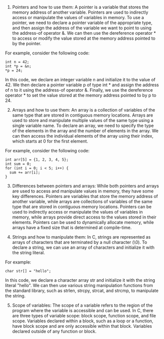 1. Pointers and how to use them:
A pointer is a variable that stores the memory address of another variable. Pointers are used to indirectly access or manipulate the values of variables in memory. To use a pointer, we need to declare a pointer variable of the appropriate type, and then assign the address of the variable we want to point to using the address-of operator &. We can then use the dereference operator * to access or modify the value stored at the memory address pointed to by the pointer.

For example, consider the following code:

```
int n = 42;
int *p = &n;
*p = 24;
```
In this code, we declare an integer variable n and initialize it to the value of 42. We then declare a pointer variable p of type int * and assign the address of n to it using the address-of operator &. Finally, we use the dereference operator * to set the value stored at the memory address pointed to by p to 24.


2. Arrays and how to use them:
An array is a collection of variables of the same type that are stored in contiguous memory locations. Arrays are used to store and manipulate multiple values of the same type using a single variable name. To declare an array, we need to specify the type of the elements in the array and the number of elements in the array. We can then access the individual elements of the array using their index, which starts at 0 for the first element.

For example, consider the following code:

```
int arr[5] = {1, 2, 3, 4, 5};
int sum = 0;
for (int i = 0; i < 5; i++) {
  sum += arr[i];
}
```

3. Differences between pointers and arrays:
While both pointers and arrays are used to access and manipulate values in memory, they have some key differences. Pointers are variables that store the memory address of another variable, while arrays are collections of variables of the same type that are stored in contiguous memory locations. Pointers can be used to indirectly access or manipulate the values of variables in memory, while arrays provide direct access to the values stored in their elements. Pointers can be used to dynamically allocate memory, while arrays have a fixed size that is determined at compile-time.

4. Strings and how to manipulate them:
In C, strings are represented as arrays of characters that are terminated by a null character (\0). To declare a string, we can use an array of characters and initialize it with the string literal.

For example:

```
char str[] = "hello";
```
In this code, we declare a character array str and initialize it with the string literal "hello". We can then use various string manipulation functions from the standard library, such as strlen, strcpy, strcat, and strcmp, to manipulate the string.

5. Scope of variables:
The scope of a variable refers to the region of the program where the variable is accessible and can be used. In C, there are three types of variable scope: block scope, function scope, and file scope. Variables declared within a block, such as a loop or a function, have block scope and are only accessible within that block. Variables declared outside of any function or block.
